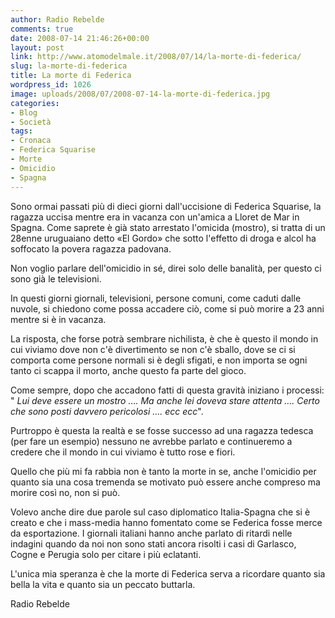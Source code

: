 ```yaml
---
author: Radio Rebelde
comments: true
date: 2008-07-14 21:46:26+00:00
layout: post
link: http://www.atomodelmale.it/2008/07/14/la-morte-di-federica/
slug: la-morte-di-federica
title: La morte di Federica
wordpress_id: 1026
image: uploads/2008/07/2008-07-14-la-morte-di-federica.jpg
categories:
- Blog
- Società
tags:
- Cronaca
- Federica Squarise
- Morte
- Omicidio
- Spagna
---
```


Sono ormai passati più di dieci giorni dall'uccisione di Federica Squarise, la ragazza uccisa mentre era in vacanza con un'amica a Lloret de Mar in Spagna. Come saprete è già stato arrestato l'omicida (mostro), si tratta di un 28enne uruguaiano detto «El Gordo» che sotto l'effetto di droga e alcol ha soffocato la povera ragazza padovana.

Non voglio parlare dell'omicidio in sé, direi solo delle banalità, per questo ci sono già le televisioni.

In questi giorni giornali, televisioni, persone comuni, come caduti dalle nuvole,  si chiedono come possa accadere ciò, come si può morire a 23 anni mentre si è in vacanza.

La risposta, che forse potrà sembrare nichilista, è che è questo il mondo in cui viviamo dove non c'è divertimento se non c'è sballo, dove se ci si comporta come persone normali si è degli sfigati, e non importa se ogni tanto ci scappa il morto, anche questo fa parte del gioco.

Come sempre, dopo che accadono fatti di questa gravità iniziano i processi: " _Lui deve essere un mostro …. Ma anche lei doveva stare attenta …. Certo che sono posti davvero pericolosi …. ecc ecc_".

Purtroppo è questa la realtà e se fosse successo ad una ragazza tedesca (per fare un esempio) nessuno ne avrebbe parlato e continueremo a credere che il mondo in cui viviamo è tutto rose e fiori.

Quello che più mi fa rabbia non è tanto la morte in se, anche l'omicidio per quanto sia una cosa tremenda se motivato può essere anche compreso ma morire così no, non si può.

Volevo anche dire due parole sul caso diplomatico Italia-Spagna che si è creato e che i mass-media hanno fomentato come se Federica fosse merce da esportazione. I giornali italiani hanno anche parlato di ritardi nelle indagini quando  da noi non sono stati ancora risolti i casi di Garlasco, Cogne e Perugia solo per citare i più eclatanti.

L'unica mia speranza è che la morte di Federica serva a ricordare quanto sia bella la vita e quanto sia un peccato buttarla.

Radio Rebelde
